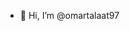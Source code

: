 - 👋 Hi, I’m @omartalaat97

<!---
omartalaat97/omartalaat97 is a ✨ special ✨ repository because its `README.md` (this file) appears on your GitHub profile.
You can click the Preview link to take a look at your changes.
--->
